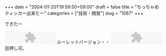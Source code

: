 +++
date = "2004-01-20T19:59:50+09:00"
draft = false
title = "ちっちゃめティッカー出来たー"
categories = ["技術・開発"]
slug = "1067"
+++

できたー
<OBJECT classid="clsid:D27CDB6E-AE6D-11cf-96B8-444553540000" codebase="http://download.macromedia.com/pub/shockwave/cabs/flash/swflash.cab#version=6,0,0,0" WIDTH="162" HEIGHT="39" id="paipot" ALIGN="">
<PARAM NAME=movie VALUE="http://www.paipo.cc/ticker/paipot_3.swf?user=ieiri"><PARAM NAME=menu VALUE=false><PARAM NAME=wmode VALUE=transparent><PARAM NAME=quality VALUE=high><PARAM NAME=bgcolor VALUE=#ffffff>
<EMBED src="http://www.paipo.cc/ticker/paipot_3.swf?user=ieiri" menu=false quality=high bgcolor=#FFFFFF WIDTH="162" HEIGHT="39" NAME="paipot" ALIGN="" TYPE="application/x-shockwave-flash" wmode="transparent" PLUGINSPAGE="http://www.macromedia.com/go/getflashplayer"></EMBED></OBJECT>
ルーレットバージョン・・
<OBJECT classid="clsid:D27CDB6E-AE6D-11cf-96B8-444553540000" codebase="http://download.macromedia.com/pub/shockwave/cabs/flash/swflash.cab#version=6,0,0,0" WIDTH="162" HEIGHT="39" id="paipot" ALIGN="">
<PARAM NAME=movie VALUE="http://www.paipo.cc/ticker/paipot_4.swf?user=ieiri"><PARAM NAME=menu VALUE=false><PARAM NAME=wmode VALUE=transparent><PARAM NAME=quality VALUE=high><PARAM NAME=bgcolor VALUE=#ffffff>
<EMBED src="http://www.paipo.cc/ticker/paipot_4.swf?user=ieiri" menu=false quality=high bgcolor=#FFFFFF WIDTH="162" HEIGHT="39" NAME="paipot" ALIGN="" TYPE="application/x-shockwave-flash" wmode="transparent" PLUGINSPAGE="http://www.macromedia.com/go/getflashplayer"></EMBED></OBJECT>
目押し可。
